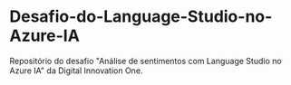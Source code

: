 # Desafio-do-Language-Studio-no-Azure-IA
Repositório do desafio "Análise de sentimentos com Language Studio no Azure IA" da Digital Innovation One.
